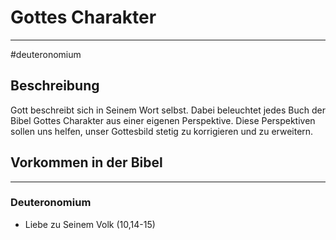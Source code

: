 # Gottes Charakter
---
#deuteronomium 

## Beschreibung

Gott beschreibt sich in Seinem Wort selbst. Dabei beleuchtet jedes Buch der Bibel Gottes Charakter aus einer eigenen Perspektive. Diese Perspektiven sollen uns helfen, unser Gottesbild stetig zu korrigieren und zu erweitern.

## Vorkommen in der Bibel
---
### Deuteronomium

- Liebe zu Seinem Volk (10,14-15)
